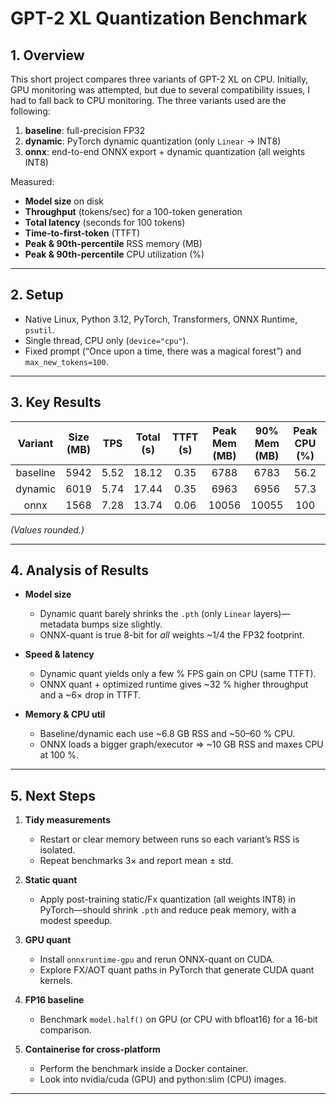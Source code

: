 # GPT-2 XL Quantization Benchmark

## 1. Overview  
This short project compares three variants of GPT-2 XL on CPU.
Initially, GPU monitoring was attempted, but due to several compatibility issues,
I had to fall back to CPU monitoring.
The three variants used are the following:

1. **baseline**: full-precision FP32  
2. **dynamic**: PyTorch dynamic quantization (only `Linear` → INT8)  
3. **onnx**: end-to-end ONNX export + dynamic quantization (all weights INT8)

Measured:

- **Model size** on disk  
- **Throughput** (tokens/sec) for a 100-token generation  
- **Total latency** (seconds for 100 tokens)  
- **Time-to-first-token** (TTFT)  
- **Peak & 90th-percentile** RSS memory (MB)  
- **Peak & 90th-percentile** CPU utilization (%)

---

## 2. Setup  
- Native Linux, Python 3.12, PyTorch, Transformers, ONNX Runtime, `psutil`.  
- Single thread, CPU only (`device="cpu"`).  
- Fixed prompt (“Once upon a time, there was a magical forest”) and `max_new_tokens=100`.

---

## 3. Key Results

| Variant   | Size (MB) | TPS  | Total (s) | TTFT (s) | Peak Mem (MB) | 90% Mem (MB) | Peak CPU (%) | 90% CPU (%) |
|:---------:|:---------:|:----:|:---------:|:--------:|:-------------:|:------------:|:------------:|:-----------:|
| baseline  | 5942      | 5.52 | 18.12     | 0.35     | 6788          | 6783         | 56.2         | 52.7        |
| dynamic   | 6019      | 5.74 | 17.44     | 0.35     | 6963          | 6956         | 57.3         | 52.3        |
| onnx      | 1568      | 7.28 | 13.74     | 0.06     | 10056         | 10055        | 100          | 100         |

*(Values rounded.)*

---

## 4. Analysis of Results

- **Model size**  
  - Dynamic quant barely shrinks the `.pth` (only `Linear` layers)—metadata bumps size slightly.  
  - ONNX-quant is true 8-bit for *all* weights ~1/4 the FP32 footprint.  

- **Speed & latency**  
  - Dynamic quant yields only a few % FPS gain on CPU (same TTFT).  
  - ONNX quant + optimized runtime gives ~32 % higher throughput and a ~6× drop in TTFT.  

- **Memory & CPU util**  
  - Baseline/dynamic each use ~6.8 GB RSS and ~50–60 % CPU.  
  - ONNX loads a bigger graph/executor ⇒ ~10 GB RSS and maxes CPU at 100 %.

---

## 5. Next Steps

1. **Tidy measurements**  
   - Restart or clear memory between runs so each variant’s RSS is isolated.  
   - Repeat benchmarks 3× and report mean ± std.

2. **Static quant**  
   - Apply post-training static/Fx quantization (all weights INT8) in PyTorch—should shrink `.pth` and reduce peak memory, with a modest speedup.

3. **GPU quant**  
   - Install `onnxruntime-gpu` and rerun ONNX-quant on CUDA.  
   - Explore FX/AOT quant paths in PyTorch that generate CUDA quant kernels.

4. **FP16 baseline**  
   - Benchmark `model.half()` on GPU (or CPU with bfloat16) for a 16-bit comparison.

5. **Containerise for cross-platform**
    - Perform the benchmark inside a Docker container.
    - Look into nvidia/cuda (GPU) and python:slim (CPU) images.

---
